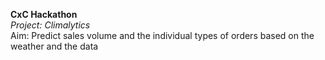**CxC Hackathon**  
*Project: Climalytics*  
Aim: Predict sales volume and the individual types of orders based on the weather and the data
